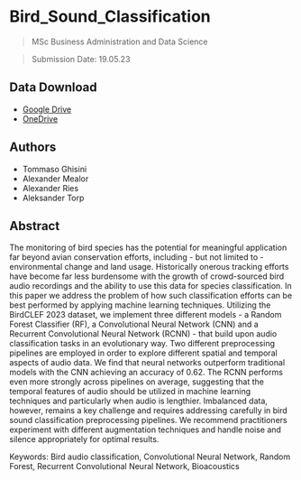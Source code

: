 # Bird_Sound_Classification


> MSc Business Administration and Data Science

> Submission Date: 19.05.23

## Data Download

- [Google Drive](https://1drv.ms/f/s!AiqIYDThiBNP4WLLT5VrUad6RpTG?e=1l5ab9)
- [OneDrive](https://1drv.ms/f/s!AiqIYDThiBNP4WLLT5VrUad6RpTG?e=1l5ab9)

## Authors
- Tommaso Ghisini
- Alexander Mealor
- Alexander Ries
- Aleksander Torp


## Abstract
The monitoring of bird species has the potential for meaningful application far beyond avian conservation efforts, including - but not limited to - environmental change and land usage. Historically onerous tracking efforts have become far less burdensome with the growth of crowd-sourced bird audio recordings and the ability to use this data for species classification. In this paper we address the problem of how such classification efforts can be best performed by applying machine learning techniques. Utilizing the BirdCLEF 2023 dataset, we implement three different models - a Random Forest Classifier (RF), a Convolutional Neural Network (CNN) and a Recurrent Convolutional Neural Network (RCNN) - that build upon audio classification tasks in an evolutionary way. Two different preprocessing pipelines are employed in order to explore different spatial and temporal aspects of audio data. We find that neural networks outperform traditional models with the CNN achieving an accuracy of 0.62. The RCNN performs even more strongly across pipelines on average, suggesting that the temporal features of audio should be utilized in machine learning techniques and particularly when audio is lengthier. Imbalanced data, however, remains a key challenge and requires addressing carefully in bird sound classification preprocessing pipelines. We recommend practitioners experiment with different augmentation techniques and handle noise and silence appropriately for optimal results.

Keywords: Bird audio classification, Convolutional Neural Network, Random Forest, Recurrent Convolutional Neural Network, Bioacoustics
